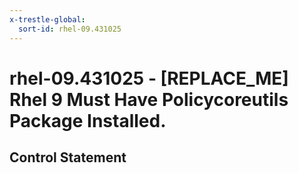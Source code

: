 ```yaml
---
x-trestle-global:
  sort-id: rhel-09.431025
---
```


# rhel-09.431025 - \[REPLACE_ME\] Rhel 9 Must Have Policycoreutils Package Installed.

## Control Statement
